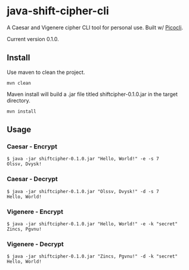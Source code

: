 # java-shift-cipher-cli
A Caesar and Vigenere cipher CLI tool for personal use. Built w/ [Picocli](https://picocli.info/).

Current version 0.1.0.
## Install
Use maven to clean the project.
```
mvn clean
```
Maven install will build a .jar file titled shiftcipher-0.1.0.jar in the target directory.
```
mvn install
```
## Usage
### Caesar - Encrypt
```
$ java -jar shiftcipher-0.1.0.jar "Hello, World!" -e -s 7
Olssv, Dvysk!
```
### Caesar - Decrypt
```
$ java -jar shiftcipher-0.1.0.jar "Olssv, Dvysk!" -d -s 7
Hello, World!
```
### Vigenere - Encrypt
```
$ java -jar shiftcipher-0.1.0.jar "Hello, World!" -e -k "secret"
Zincs, Pgvnu!
```
### Vigenere - Decrypt
```
$ java -jar shiftcipher-0.1.0.jar "Zincs, Pgvnu!" -d -k "secret"
Hello, World!
```